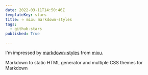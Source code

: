 ```yaml
---
date: 2022-03-11T14:50:46Z
templateKey: stars
title: ⭐ mixu markdown-styles
tags:
  - github-stars
published: True

---
```


I'm impressed by [markdown-styles](https://github.com/mixu/markdown-styles) from [mixu](https://github.com/mixu).

Markdown to static HTML generator and multiple CSS themes for Markdown
